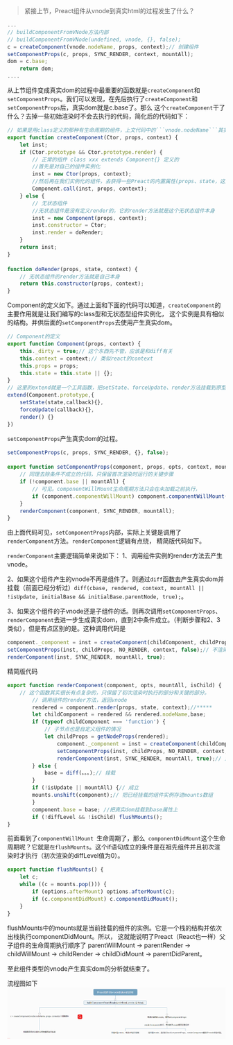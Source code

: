 >  紧接上节，Preact组件从vnode到真实html的过程发生了什么？

```javascript
...
// buildComponentFromVNode方法内部
// buildComponentFromVNode(undefined, vnode, {}, false);
c = createComponent(vnode.nodeName, props, context);// 创建组件
setComponentProps(c, props, SYNC_RENDER, context, mountAll);
dom = c.base;
    return dom;
....
```

从上节组件变成真实dom的过程中最重要的函数就是```createComponent```和```setComponentProps```。我们可以发现，在先后执行了```createComponent```和```setComponentProps```后，真实dom就是c.base了。那么
这个```createComponent```干了什么？去掉一些初始渲染时不会去执行的代码，简化后的代码如下：

```javascript
// 如果是用class定义的那种有生命周期的组件，上文代码中的```vnode.nodeName```其实就是我们定义的那个class。
export function createComponent(Ctor, props, context) {
    let inst;
    if (Ctor.prototype && Ctor.prototype.render) {
        // 正常的组件 class xxx extends Component{} 定义的
        //首先是对自己的组件实例化
        inst = new Ctor(props, context);
        //然后再在我们实例化的组件，去获得一些Preact的内置属性(props、state，这两个是挂在实例上的)和一些内置方法(setState、render之类的，这些方法是挂在原型上的)
        Component.call(inst, props, context);
    } else {
        // 无状态组件
        //无状态组件是没有定义render的，它的render方法就是这个无状态组件本身
        inst = new Component(props, context);
        inst.constructor = Ctor;
        inst.render = doRender;
    }
    return inst;
}

function doRender(props, state, context) {
    // 无状态组件的render方法就是自己本身
    return this.constructor(props, context);
}
```
Component的定义如下。通过上面和下面的代码可以知道，```createComponent```的主要作用就是让我们编写的class型和无状态型组件实例化，
这个实例是具有相似的结构。并供后面的```setComponentProps```去使用产生真实dom。

```javascript
// Component的定义
export function Component(props, context) {
	this._dirty = true;// 这个东西先不管，应该是和diff有关
	this.context = context;// 类似react的context
	this.props = props;
	this.state = this.state || {};
}
// 这里的extend就是一个工具函数，把setState、forceUpdate、render方法挂载到原型上
extend(Component.prototype,{
    setState(state,callback){},
    forceUpdate(callback){},
    render() {}
})
```

```setComponentProps```产生真实dom的过程。
```javascript
setComponentProps(c, props, SYNC_RENDER, {}, false);

export function setComponentProps(component, props, opts, context, mountAll) {
    // 同理去除条件不成立的代码，只保留首次渲染时运行的关键步骤
    if (!component.base || mountAll) {
        // 可见。componentWillMount生命周期方法只会在未加载之前执行，
        if (component.componentWillMount) component.componentWillMount();
    }
    renderComponent(component, SYNC_RENDER, mountAll);
}
```

由上面代码可见，```setComponentProps```内部，实际上关键是调用了```renderComponent```方法。```renderComponent```逻辑有点绕，
精简版代码如下。

```renderComponent```主要逻辑简单来说如下：
1、调用组件实例的render方法去产生vnode。

2、如果这个组件产生的vnode不再是组件了。则通过```diff```函数去产生真实dom并挂载（前面已经分析过）```diff(cbase, rendered, context, mountAll || !isUpdate, initialBase && initialBase.parentNode, true);```。

3、如果这个组件的子vnode还是子组件的话。则再次调用```setComponentProps```、```renderComponent```去进一步生成真实dom，直到2中条件成立。（判断步骤和2、3类似），但是有点区别的是。这种调用代码是

```javascript
component._component = inst = createComponent(childComponent, childProps, context);
setComponentProps(inst, childProps, NO_RENDER, context, false);// 不渲染。只是去执行下生命周期方法，在这个setComponentProps内部是不调用 renderComponent的。 至于为啥。。暂时我也不知道。NO_RENDER标志位
renderComponent(inst, SYNC_RENDER, mountAll, true);
```

精简版代码
```javascript
export function renderComponent(component, opts, mountAll, isChild) {
    // 这个函数其实很长有点复杂的，只保留了初次渲染时执行的部分和关键的部分。
        // 调用组件的render方法，返回vnode
        rendered = component.render(props, state, context);//*****
        let childComponent = rendered && rendered.nodeName,base;
        if (typeof childComponent === 'function') {
            // 子节点也是自定义组件的情况
            let childProps = getNodeProps(rendered);
                component._component = inst = createComponent(childComponent, childProps, context);
				setComponentProps(inst, childProps, NO_RENDER, context, false);// 不渲染啊。只是去执行下生命周期方法
                renderComponent(inst, SYNC_RENDER, mountAll, true);// 对比  renderComponent(component, SYNC_RENDER, mountAll);
        } else {
            base = diff(。。。);// 挂载
        }
        if (!isUpdate || mountAll) {// 成立
        mounts.unshift(component);// 把已经挂载的组件实例存进mounts数组
        }
        component.base = base; //把真实dom挂载到base属性上
        if (!diffLevel && !isChild) flushMounts();
}
```

前面看到了```componentWillMount ```生命周期了，那么``` componentDidMount```这个生命周期呢？它就是```在flushMounts```。这个if语句成立的条件是在祖先组件并且初次渲染时才执行（初次渲染的diffLevel值为0）。

```javascript
export function flushMounts() {
    let c;
    while ((c = mounts.pop())) {
        if (options.afterMount) options.afterMount(c);
        if (c.componentDidMount) c.componentDidMount();
    }
}
```
flushMounts中的mounts就是当前挂载的组件的实例。它是一个栈的结构并依次出栈执行componentDidMount。所以，
这就能说明了Preact（React也一样）父子组件的生命周期执行顺序了 parentWillMount -> parentRender -> childWillMount -> childRender -> childDidMount -> parentDidParent。

至此组件类型的vnode产生真实dom的分析就结束了。

流程图如下
![组件vnode到dom](./img/组件vnode到dom.png)